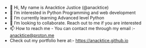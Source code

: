 - 👋 Hi, My name is Anacktice Justice (@anacktice)
- 👀 I’m interested in Python Programming and web development
- 🌱 I’m currently learning Advanced level Python
- 💞️ I’m looking to collaborate. Reach out to me if you are interested
- 📫 How to reach me - You can contact me through my email :- anacktice@proton.me
- Check out my portfolio here at:- https://anacktice.github.io

<!---
anacktice/anacktice is a ✨ special ✨ repository because its `README.md` (this file) appears on your GitHub profile.
You can click the Preview link to take a look at your changes.
--->
